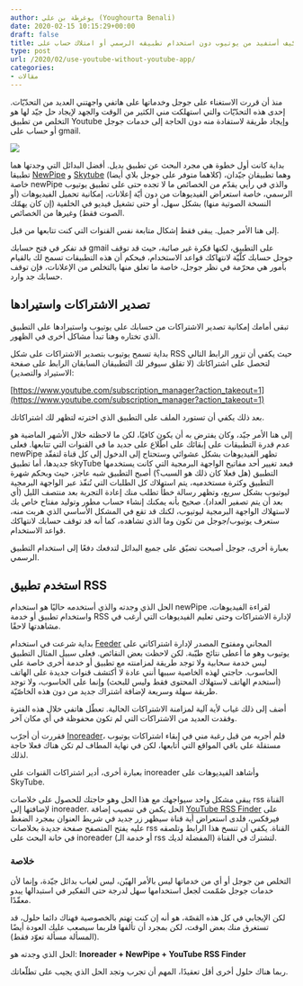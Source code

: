 ```yaml
---
author: يوغرطة بن علي (Youghourta Benali)
date: 2020-02-15 10:15:29+00:00
draft: false
title: كيف أستفيد من يوتيوب دون استخدام تطبيقه الرسمي أو امتلاك حساب على gmail
type: post
url: /2020/02/use-youtube-without-youtube-app/
categories:
- مقالات
---
```


منذ أن قررت الاستغناء على جوجل وخدماتها على هاتفي واجهتني العديد من التحدّيّات. إحدى هذه التحدّيّات والتي استهلكت مني الكثير من الوقت والجهد لإيجاد حل جيّد لها هو التخلص من تطبيق Youtube وإيجاد طريقة لاستفادة منه دون الحاجة إلى خدمات جوجل أو حساب على gmail.




[![](https://www.it-scoop.com/wp-content/uploads/2020/02/newPipe.png)
](https://www.it-scoop.com/2020/02/use-youtube-without-youtube-app/newpipe/)




بداية كانت أول خطوة هي مجرد البحث عن تطبيق بديل. أفضل البدائل التي وجدتها هما تطبيقا [NewPipe](https://f-droid.org/en/packages/org.schabi.newpipe/) و [Skytube](https://f-droid.org/en/packages/free.rm.skytube.oss/) (كلاهما متوفر على جوجل بلاي أيضا) وهما تطبيقان جيّدان، خاصة newPipe والذي في رأيي يقدّم من الخصائص ما لا تجده حتى على تطبيق يوتيوب الرسمي، خاصة استعراض الفيديوهات من دون أيّة إعلانات، إمكانية تحميل الفيديوهات (أو النسخة الصوتية منها) بشكل سهل، أو حتى تشغيل فيديو في الخلفية (إن كان يهمّك الصوت فقط) وغيرها من الخصائص.




إلى هنا الأمر جميل. يبقى فقط إشكال متابعة نفس القنوات التي كنت تتابعها من قبل.




قد تفكر في فتح حسابك gmail على التطبيق، لكنها فكرة غير صائبة، حيث قد توقف جوجل حسابك كلّيّة لانتهاكك قواعد الاستخدام، فبحكم أن هذه التطبيقات تسمح لك بالقيام بأمور هي محرّمة في نظر جوجل، خاصة ما تعلق منها بالتخلص من الإعلانات، فإن توقف حسابك جد وارد.





## تصدير الاشتراكات واستيرادها




تبقى أمامك إمكانية تصدير الاشتراكات من حسابك على يوتيوب واستيرادها على التطبيق الذي تختاره وهنا تبدأ مشاكل أخرى في الظهور.




بداية تسمح يوتيوب بتصدير الاشتراكات على شكل RSS حيث يكفي أن تزور الرابط التالي لتحصل على اشتراكاتك (لا تقلق سيوفر لك التطبيقان السابقان الرابط على صفحة الاستيراد والتصدير):




[https://www.youtube.com/subscription_manager?action_takeout=1](https://www.youtube.com/subscription_manager?action_takeout=1)




بعد ذلك يكفي أن تستورد الملف على التطبيق الذي اخترته لتظهر لك اشتراكاتك.




إلى هنا الأمر جيّد، وكان يفترض به أن يكون كافيًا، لكن ما لاحظته خلال الأشهر الماضية هو عدم قدرة التطبيقات على إبقائك على اطّلاع على جديد ما في القنوات التي تتابعها. فعلى newPipe تظهر الفيديوهات بشكل عشوائي وستحتاج إلى الدخول إلى كل قناة لتفقّد جديدها، أما تطبيق skyTube فبعد تغيير أحد مفاتيح الواجهة البرمجية التي كانت يستخدمها التطبيق (هل فعلا كان ذلك هو السبب؟) أصبح التطبيق شبه عاجز، حيث وبحكم شهرة التطبيق وكثرة مستخدميه، يتم استهلاك كل الطلبات التي تُنفّذ عبر الواجهة البرمجية ليوتيوب بشكل سريع، وتظهر رسالة خطأ تطلب منك إعادة التجربة بعد منتصف الليل (أي بعد أن يتم تصفير العداد). صحيح بأنه يمكنك إنشاء حساب مطور وتوليد مفتاح خاص بك لاستهلاك الواجهة البرمجية ليوتيوب، لكنك قد تقع في المشكل الأساسي الذي هربت منه، ستعرف يوتيوب/جوجل من تكون وما الذي تشاهده، كما أنه قد توقف حسابك لانتهاكك قواعد الاستخدام.




بعبارة أخرى، جوجل أصبحت تضيّق على جميع البدائل لتدفعك دفعًا إلى استخدام التطبيق الرسمي.





## استخدم تطبيق RSS




الحل الذي وجدته والذي أستخدمه حاليًا هو استخدام newPipe لقراءة الفيديوهات، واستخدام تطبيق أو خدمة RSS لإدارة الاشتراكات وحتى تعليم الفيديوهات التي أرغب في مشاهدتها لاحقًا.




بداية شرعت في استخدام [Feeder](https://f-droid.org/en/packages/com.nononsenseapps.feeder/) المجاني ومفتوح المصدر لإدارة اشتراكاتي على يوتيوب وهو ما أعطى نتائج طيّبة. لكن لاحظت بعض النقائص. فعلى سبيل المثال التطبيق ليس خدمة سحابية ولا توجد طريقة لمزامنته مع تطبيق أو خدمة أخرى خاصة على الحاسوب. حاجتي لهذه الخاصية سببها أنني عادة لا أكتشف قنوات جديدة على الهاتف (أستخدم الهاتف لاستهلاك المحتوى فقط وليس للبحث) وإنما على الحاسوب، ولا توجد طريقة سهلة وسريعة لإضافة اشتراك جديد من دون هذه الخاصّيّة.




أضف إلى ذلك غياب لأية آلية لمزامنة الاشتراكات الحالية. تعطّل هاتفي خلال هذه الفترة وفقدت العديد من الاشتراكات التي لم تكون محفوظة في أي مكان آخر.




فقررت أن أجرّب [Inoreader](https://www.inoreader.com/)، فلم أجربه من قبل رغبة مني في إبقاء اشتراكات يوتيوب مستقلة على باقي المواقع التي أتابعها، لكن في نهاية المطاف لم تكن هناك فعلا حاجة لذلك.




بعبارة أخرى، أدير اشتراكات القنوات على inoreader وأشاهد الفيديوهات على SkyTube.




يبقى مشكل واحد سيواجهك مع هذا الحل وهو حاجتك للحصول على خلاصات rss القناة لإضافتها إلى inoreader. الحل يكمن في تنصيب إضافة [YouTube RSS Finder](https://addons.mozilla.org/en-US/firefox/addon/youtube-rss-finder/) على فيرفكس، فلدى استعراض أية قناة سيظهر زر جديد في شريط العنوان بمجرد الضغط عليه يفتح المتصفح صفحة جديدة بخلاصات rss القناة. يكفي أن تنسخ هذا الرابط وتلصقه في خانة البحث على inoreader (أو خدمة الـ rss المفضلة لديك) لتشترك في القناة.





### خلاصة




التخلص من جوجل أو أي من خدماتها ليس بالأمر الهيّن، ليس لغياب بدائل جيّدة، وإنما لأن خدمات جوجل صُمّمت لجعل استخدامها سهل لدرجة حتى التفكير في استبدالها يبدو معقّدًا.




لكن الإيجابي في كل هذه القصّة، هو أنه إن كنت تهتم بالخصوصية فهناك دائما حلول، قد تستغرق منك بعض الوقت، لكن بمجرد أن تألفها فلربما سيصعب عليك العودة أيضًا (المسألة مسألة تعوّد فقط).




الحل الذي وجدته هو: **Inoreader + NewPipe + YouTube RSS Finder**




ربما هناك حلول أخرى أقل تعقيدًا، المهم أن تجرب وتجد الحل الذي يجيب على تطلّعاتك.
